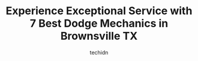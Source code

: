 ---
layout: ampstory
image: https://images.unsplash.com/photo-1637160969382-6562ca0d1435?ixlib=rb-4.0.3&ixid=MnwxMjA3fDB8MHxwaG90by1wYWdlfHx8fGVufDB8fHx8&auto=format&fit=crop&w=640&h=853&q=80
author: techidn
featured: false
description: Searching for the finest Dodge Mechanic in Brownsville TX, USA? Look no further than the 7 best Dodge Mechanic in the area, where youll find a team of highly qualified professionals ready t
title: Experience Exceptional Service with 7 Best Dodge Mechanics in Brownsville TX
cover:
   title: Experience Exceptional Service with 7 Best Dodge Mechanics in Brownsville TX
   subtitle: Rickpate
   background: https://images.unsplash.com/photo-1637160969382-6562ca0d1435?ixlib=rb-4.0.3&ixid=MnwxMjA3fDB8MHxwaG90by1wYWdlfHx8fGVufDB8fHx8&auto=format&fit=crop&w=640&h=853&q=80

pages: 
 - layout: thirds
   top: <h1>#1 Ricks Auto Service</h1>
   bottom: "<p>I took my car to get some Freon. And the mechanic told me it needed to be flushed and I  agreed and OMG! the a/c is blowing super cold and it only took 20 mins.  They wer</p>"
   background: https://www.knot35.com/toplist/wp-content/uploads/2023/06/best-dodge-mechanic-1-in-brownsville-tx-1685835357.jpeg
   backgroundblur: true
 - layout: thirds
   top: <h1>#2 Sanchez A/C Auto Service</h1>
   bottom: "<p>6233 S Padre Island Hwy, Brownsville, TX 78521, United States</p>"
   background: https://www.knot35.com/toplist/wp-content/uploads/2023/06/best-dodge-mechanic-2-in-brownsville-tx-1685835358.jpeg
   cta:
      link: https://www.knot35.com/toplist/experience-exceptional-service-with-7-best-dodge-mechanics-in-brownsville-tx/
      text: Experience Exceptional Service with 7 Best Dodge Mechanics in Brownsville TX
 - layout: thirds
   top: <h1>#3 Boggus Tipton Express Service</h1>
   bottom: "<p>2155 Central Blvd, Brownsville, TX 78520, United States</p>"
   background: https://www.knot35.com/toplist/wp-content/uploads/2023/06/best-dodge-mechanic-3-in-brownsville-tx-1685835358.jpeg
   cta:
      link: https://www.knot35.com/toplist/experience-exceptional-service-with-7-best-dodge-mechanics-in-brownsville-tx/
      text: Experience Exceptional Service with 7 Best Dodge Mechanics in Brownsville TX
 - layout: thirds
   top: <h1>#4 Azteca Motors</h1>
   bottom: "<p>2505 Southmost Rd, Brownsville, TX 78521, United States</p>"
   background: https://images.unsplash.com/photo-1549241520-425e3dfc01cb?ixlib=rb-4.0.3&ixid=MnwxMjA3fDB8MHxwaG90by1wYWdlfHx8fGVufDB8fHx8&auto=format&fit=crop&w=640&h=853&q=80
   cta:
      link: https://www.knot35.com/toplist/experience-exceptional-service-with-7-best-dodge-mechanics-in-brownsville-tx/
      text: Experience Exceptional Service with 7 Best Dodge Mechanics in Brownsville TX
 - layout: thirds
   top: <h1>#5 Dans Auto</h1>
   bottom: "<p>1839 Old Port Isabel Rd, Brownsville, TX 78521, United States</p>"
   background: https://images.unsplash.com/photo-1489694553447-4c9339da310d?ixlib=rb-4.0.3&ixid=MnwxMjA3fDB8MHxwaG90by1wYWdlfHx8fGVufDB8fHx8&auto=format&fit=crop&w=640&h=853&q=80
   cta:
      link: https://www.knot35.com/toplist/experience-exceptional-service-with-7-best-dodge-mechanics-in-brownsville-tx/
      text: Experience Exceptional Service with 7 Best Dodge Mechanics in Brownsville TX
 - layout: thirds
   top: <h1>#6 Ramos Auto Service</h1>
   bottom: "<p>2345 E 14th St, Brownsville, TX 78521, United States</p>"
   background: https://images.unsplash.com/photo-1608411404720-c8f0417bcdba?ixlib=rb-4.0.3&ixid=MnwxMjA3fDB8MHxwaG90by1wYWdlfHx8fGVufDB8fHx8&auto=format&fit=crop&w=640&h=853&q=80
   cta:
      link: https://www.knot35.com/toplist/experience-exceptional-service-with-7-best-dodge-mechanics-in-brownsville-tx/
      text: Experience Exceptional Service with 7 Best Dodge Mechanics in Brownsville TX
 - layout: thirds
   top: <h1>#7 Alarcon Auto Service</h1>
   bottom: "<p>2614 E 14th St, Brownsville, TX 78521, United States</p>"
   background: https://images.unsplash.com/photo-1547366785-564103df7e13?ixlib=rb-4.0.3&ixid=MnwxMjA3fDB8MHxwaG90by1wYWdlfHx8fGVufDB8fHx8&auto=format&fit=crop&w=640&h=853&q=80
   cta:
      link: https://www.knot35.com/toplist/experience-exceptional-service-with-7-best-dodge-mechanics-in-brownsville-tx/
      text: Experience Exceptional Service with 7 Best Dodge Mechanics in Brownsville TX
 - layout: thirds
   middle: Continue reading...
   background: https://images.unsplash.com/photo-1541356665065-22676f35dd40?ixlib=rb-4.0.3&ixid=MnwxMjA3fDB8MHxwaG90by1wYWdlfHx8fGVufDB8fHx8&auto=format&fit=crop&w=640&h=853&q=80
   cta:
      link: https://www.knot35.com/toplist/experience-exceptional-service-with-7-best-dodge-mechanics-in-brownsville-tx/
      text: Experience Exceptional Service with 7 Best Dodge Mechanics in Brownsville TX
      
---